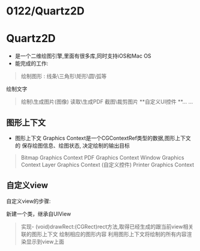 # 0122/Quartz2D

# Quartz2D
* 是一个二维绘图引擎,里面有很多库,同时支持iOS和Mac OS
* 能完成的工作:
> 绘制图形 : 线条\三角形\矩形\圆\弧等
> 绘制文字
> 绘制\生成图片(图像)
> 读取\生成PDF
> 截图\裁剪图片
> **自定义UI控件**… …

## 图形上下文
* 图形上下文 Graphics Context是一个CGContextRef类型的数据,图形上下文的保存绘图信息、绘图状态,决定绘制的输出目标
> Bitmap Graphics Context
> PDF Graphics Context
> Window Graphics Context
> Layer Graphics Context(自定义控件)
> Printer Graphics Context

## 自定义view
自定义view的步骤: 
> 新建一个类，继承自UIView
> 实现- (void)drawRect:(CGRect)rect方法,取得已经生成的跟当前view相关联的图形上下文
> 绘制相应的图形内容
> 利用图形上下文将绘制的所有内容渲染显示到view上面